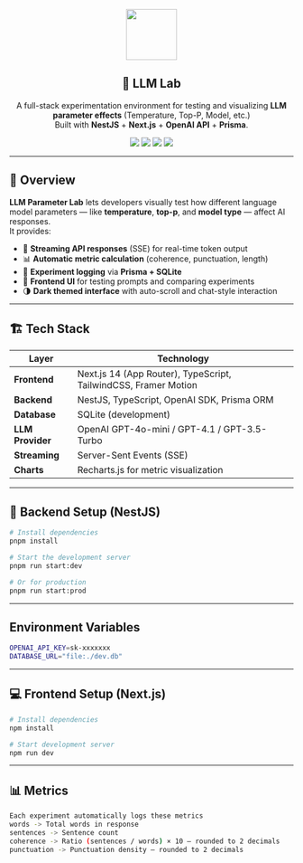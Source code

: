 <p align="center">
  <img src="https://nestjs.com/img/logo-small.svg" width="90" />
</p>

<h2 align="center">🧠 LLM Lab</h2>
<p align="center">
  A full-stack experimentation environment for testing and visualizing <b>LLM parameter effects</b> (Temperature, Top-P, Model, etc.)
  <br/>
  Built with <b>NestJS</b> + <b>Next.js</b> + <b>OpenAI API</b> + <b>Prisma</b>.
</p>

<p align="center">
  <a href="https://nestjs.com" target="_blank"><img src="https://img.shields.io/badge/Backend-NestJS-E0234E?style=for-the-badge&logo=nestjs" /></a>
  <a href="https://nextjs.org" target="_blank"><img src="https://img.shields.io/badge/Frontend-Next.js-000000?style=for-the-badge&logo=next.js" /></a>
  <a href="https://openai.com" target="_blank"><img src="https://img.shields.io/badge/AI-OpenAI-74AA9C?style=for-the-badge&logo=openai" /></a>
  <a href="https://www.prisma.io/" target="_blank"><img src="https://img.shields.io/badge/ORM-Prisma-2D3748?style=for-the-badge&logo=prisma" /></a>
</p>

---

## 🚀 Overview

**LLM Parameter Lab** lets developers visually test how different language model parameters — like **temperature**, **top-p**, and **model type** — affect AI responses.  
It provides:
- 🧩 **Streaming API responses** (SSE) for real-time token output  
- 📊 **Automatic metric calculation** (coherence, punctuation, length)  
- 💾 **Experiment logging** via **Prisma + SQLite**  
- 💬 **Frontend UI** for testing prompts and comparing experiments  
- 🌗 **Dark themed interface** with auto-scroll and chat-style interaction  

---

## 🏗️ Tech Stack

| Layer | Technology |
|-------|-------------|
| **Frontend** | Next.js 14 (App Router), TypeScript, TailwindCSS, Framer Motion |
| **Backend** | NestJS, TypeScript, OpenAI SDK, Prisma ORM |
| **Database** | SQLite (development) |
| **LLM Provider** | OpenAI GPT-4o-mini / GPT-4.1 / GPT-3.5-Turbo |
| **Streaming** | Server-Sent Events (SSE) |
| **Charts** | Recharts.js for metric visualization |

---

## 🧰 Backend Setup (NestJS)

```bash
# Install dependencies
pnpm install

# Start the development server
pnpm run start:dev

# Or for production
pnpm run start:prod

```
---

## Environment Variables

```bash
OPENAI_API_KEY=sk-xxxxxxx
DATABASE_URL="file:./dev.db"
```
---

## 💻 Frontend Setup (Next.js)

```bash
# Install dependencies
npm install

# Start development server
npm run dev
```
---

## 📊 Metrics

```bash
Each experiment automatically logs these metrics
words -> Total words in response
sentences -> Sentence count
coherence -> Ratio (sentences / words) × 10 — rounded to 2 decimals
punctuation -> Punctuation density — rounded to 2 decimals
